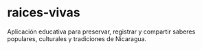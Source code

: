 # raices-vivas
Aplicación educativa para preservar, registrar y compartir saberes populares, culturales y tradiciones de Nicaragua.
